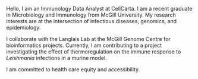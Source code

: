 Hello, I am an Immunology Data Analyst at CellCarta. I am a recent graduate in Microbiology and Immunology from McGill University. My research interests are at the intersection of infectious diseases, genomics, and epidemiology.

I collaborate with the Langlais Lab at the McGill Genome Centre for bioinformatics projects. Currently, I am contributing to a project investigating the effect of thermoregulation on the immune response to _Leishmania_ infections in a murine model. 

I am committed to health care equity and accessibility.

